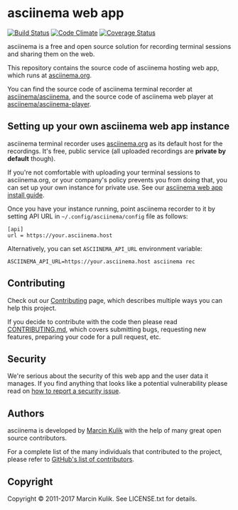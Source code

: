 # asciinema web app

[![Build Status](https://travis-ci.org/asciinema/asciinema.org.svg?branch=master)](https://travis-ci.org/asciinema/asciinema.org)
[![Code Climate](https://codeclimate.com/github/asciinema/asciinema.org/badges/gpa.svg)](https://codeclimate.com/github/asciinema/asciinema.org)
[![Coverage Status](https://coveralls.io/repos/asciinema/asciinema.org/badge.svg)](https://coveralls.io/r/asciinema/asciinema.org)

asciinema is a free and open source solution for recording terminal sessions
and sharing them on the web.

This repository contains the source code of asciinema hosting web app, which
runs at [asciinema.org](https://asciinema.org).

You can find the source code of asciinema terminal recorder
at [asciinema/asciinema](https://github.com/asciinema/asciinema), and the source
code of asciinema web player
at [asciinema/asciinema-player](https://github.com/asciinema/asciinema-player).

## Setting up your own asciinema web app instance

asciinema terminal recorder uses [asciinema.org](https://asciinema.org) as its
default host for the recordings. It's free, public service (all uploaded
recordings are __private by default__ though).

If you're not comfortable with uploading your terminal sessions to
asciinema.org, or your company's policy prevents you from doing that, you can
set up your own instance for private use. See
our [asciinema web app install guide](docs/INSTALL.md).

Once you have your instance running, point asciinema recorder to it by setting
API URL in `~/.config/asciinema/config` file as follows:

    [api]
    url = https://your.asciinema.host

Alternatively, you can set `ASCIINEMA_API_URL` environment variable:

    ASCIINEMA_API_URL=https://your.asciinema.host asciinema rec

## Contributing

Check out our [Contributing](http://asciinema.org/contributing) page, which
describes multiple ways you can help this project.

If you decide to contribute with the code then please
read [CONTRIBUTING.md](CONTRIBUTING.md), which covers submitting bugs,
requesting new features, preparing your code for a pull request, etc.

## Security

We're serious about the security of this web app and the user data it manages.
If you find anything that looks like a potential vulnerability please
read on
[how to report a security issue](CONTRIBUTING.md#reporting-security-issues).

## Authors

asciinema is developed by [Marcin Kulik](http://ku1ik.com) with the help of
many great open source contributors.

For a complete list of the many individuals that contributed to the project,
please refer to
[GitHub's list of contributors](https://github.com/asciinema/asciinema.org/contributors).

## Copyright

Copyright &copy; 2011-2017 Marcin Kulik. See LICENSE.txt for details.
